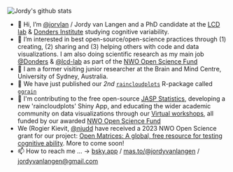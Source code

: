 ![Jordy's github stats](https://readme-stats.clckblog.space/api?username=jorvlan&show_icons=true) 

- 👋 Hi, I’m [@jorvlan](https://www.github.com/jorvlan) / Jordy van Langen and a PhD candidate at the [LCD lab](https://www.lifespancognitivedynamics.com/) & [Donders Institute](https://www.ru.nl/donders/) studying cognitive variability.
- 👀 I’m interested in best open-source/open-science practices through (1) creating, (2) sharing and (3) helping others with code and data visualizations. I am also doing scientific research as my main job [@Donders](https://www.ru.nl/donders/) & [@lcd-lab](https://www.rogierkievit.com/) as part of the [NWO Open Science Fund](https://www.nwo.nl/en/projects/203001011)
- :koala: I am a former visiting junior researcher at the Brain and Mind Centre, University of Sydney, Australia. 
- 🌱 We have just published our *2nd* [`raincloudplots`](https://github.com/jorvlan/raincloudplots) R-package called [`ggrain`](https://cran.r-project.org/web/packages/ggrain/index.html) 
- 💞️ I'm contributing to the free open-source [JASP Statistics](https://jasp-stats.org), developing a new 'raincloudplots' Shiny App,  and educating the wider academic community on data visualizations through our [Virtual workshops](https://www.github.com/jorvlan/raincloudplots-workshops), all funded by our awarded [NWO Open Science Fund](https://www.nwo.nl/en/news/26-projects-stimulate-open-science)
- We (Rogier Kievit, [@njudd](https://github.com/njudd) have received a 2023 NWO Open Science grant for our project: [Open Matrices: A global, free resource for testing cognitive ability](https://www.nwo.nl/en/researchprogrammes/open-science/open-science-fund/open-science-fund-2023-awarded-grants). More to come soon!
- 📫 How to reach me ... -> [bsky.app](https://bsky.app/profile/jordyvanlangen.bsky.social) / [mas.to/@jordyvanlangen](https://mas.to/@jordyvanlangen) / jordyvanlangen@gmail.com 

<!---
jorvlan/jorvlan is a ✨ special ✨ repository because its `README.md` (this file) appears on your GitHub profile.
You can click the Preview link to take a look at your changes.
--->
